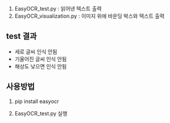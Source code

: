 1. EasyOCR_test.py : 읽어낸 텍스트 출력
2. EasyOCR_visualization.py : 이미지 위에 바운딩 박스와 텍스트 출력

## test 결과

- 세로 글씨 인식 안됨
- 기울어진 글씨 인식 안됨
- 해상도 낮으면 인식 안됨


## 사용방법
1. pip install easyocr

2. EasyOCR_test.py 실행
